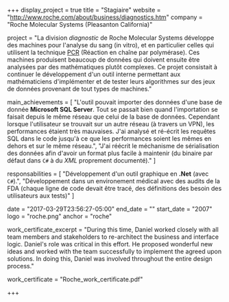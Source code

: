 +++
display_project = true
title = "Stagiaire"
website = "http://www.roche.com/about/business/diagnostics.htm"
company = "Roche Molecular Systems (Pleasanton California)"

project = "La division *diagnostic* de Roche Molecular Systems développe des machines pour l'analyse du sang (in vitro), et en particulier celles qui utilisent la technique [PCR](https://fr.wikipedia.org/wiki/R%C3%A9action_en_cha%C3%AEne_par_polym%C3%A9rase) (Réaction en chaîne par polymérase). Ces machines produisent beaucoup de données qui doivent ensuite être analysées par des mathématiques plutôt complexes. Ce projet consistait à continuer le développement d'un outil interne permettant aux mathématiciens d'implémenter et de tester leurs algorithmes sur des jeux de données provenant de tout types de machines."

main_achievements = [
  "L'outil pouvait importer des données d'une base de donnée **Microsoft SQL Server**. Tout se passait bien quand l'importation se faisait depuis le même réseau que celui de la base de données. Cependant lorsque l'utilisateur se trouvait sur un autre réseau (à travers un VPN), les performances étaient très mauvaises. J'ai analysé et ré-écrit les requêtes SQL dans le code jusqu'à ce que les performances soient les mêmes en dehors et sur le même réseau.",
  "J'ai réécrit le méchanisme de sérialisation des données afin d'avoir un format plus facile à maintenir (du binaire par défaut dans `C#` à du *XML* proprement documenté)."
]

responsabilities = [
  "Développement d'un outil graphique en **.Net** (avec `C#`).",
  "Développement dans un environement médical avec des audits de la FDA (chaque ligne de code devait être tracé, des définitions des besoin des utilisateurs aux tests)"
]

date = "2017-03-29T23:56:27-05:00"
end_date = ""
start_date = "2007"
logo = "roche.png"
anchor = "roche"

work_certificate_excerpt = "During this time, Daniel worked closely with all team members and stakeholders to re-architect the business and interface logic. Daniel's role was critical in this effort. He proposed wonderful new ideas and worked with the team successfully to implement the agreed upon solutions. In doing this, Daniel was involved throughout the entire design process."

work_certificate = "Roche_work_certificate.pdf"

+++
